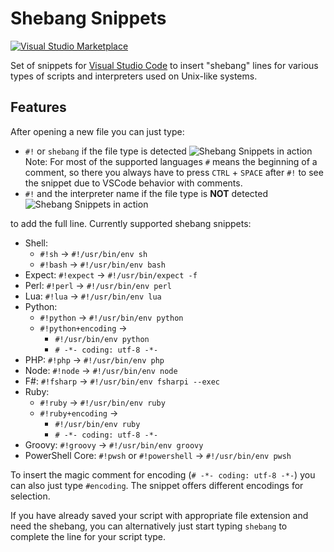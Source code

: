 # Shebang Snippets

[![Visual Studio Marketplace](https://img.shields.io/vscode-marketplace/v/rpinski.shebang-snippets.svg)](https://marketplace.visualstudio.com/items?itemName=rpinski.shebang-snippets)

Set of snippets for [Visual Studio Code](https://code.visualstudio.com/) to insert "shebang" lines for various types of scripts and interpreters used on Unix-like systems.

## Features

After opening a new file you can just type:

- `#!` or `shebang` if the file type is detected
    ![Shebang Snippets in action](https://user-images.githubusercontent.com/1767539/31865808-113720ae-b775-11e7-9267-e9c722ef4ac2.png)
    Note: For most of the supported languages `#` means the beginning of a comment, so there you always have to press `CTRL` + `SPACE` after `#!` to see the snippet due to VSCode behavior with comments.
- `#!` and the interpreter name if the file type is **NOT** detected
    ![Shebang Snippets in action](https://raw.githubusercontent.com/Rpinski/vscode-shebang-snippets/master/images/snippet.gif)

to add the full line. Currently supported shebang snippets:

- Shell:
  - `#!sh` -> `#!/usr/bin/env sh`
  - `#!bash` -> `#!/usr/bin/env bash`
- Expect: `#!expect` -> `#!/usr/bin/expect -f`
- Perl: `#!perl` -> `#!/usr/bin/env perl`
- Lua: `#!lua` -> `#!/usr/bin/env lua`
- Python:
  - `#!python` -> `#!/usr/bin/env python`
  - `#!python+encoding` ->
    - `#!/usr/bin/env python`
    - `# -*- coding: utf-8 -*-`
- PHP: `#!php` -> `#!/usr/bin/env php`
- Node: `#!node` -> `#!/usr/bin/env node`
- F#: `#!fsharp` -> `#!/usr/bin/env fsharpi --exec`
- Ruby:
  - `#!ruby` -> `#!/usr/bin/env ruby`
  - `#!ruby+encoding` ->
    - `#!/usr/bin/env ruby`
    - `# -*- coding: utf-8 -*-`
- Groovy: `#!groovy` -> `#!/usr/bin/env groovy`
- PowerShell Core: `#!pwsh` or `#!powershell` -> `#!/usr/bin/env pwsh`

To insert the magic comment for encoding (`# -*- coding: utf-8 -*-`) you can also just type `#encoding`. The snippet offers different encodings for selection.

If you have already saved your script with appropriate file extension and need the shebang, you can alternatively just start typing `shebang` to complete the line for your script type.
